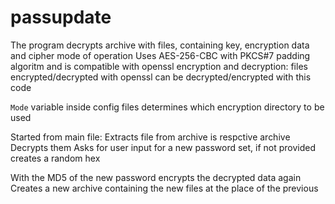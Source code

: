 # passupdate

The program decrypts archive with files, containing key, encryption data and cipher mode of operation
Uses AES-256-CBC with PKCS#7 padding algoritm and is compatible with openssl encryption and decryption: files encrypted/decrypted with openssl can be decrypted/encrypted with this code

`Mode` variable inside config files determines which encryption directory to be used

Started from main file:
Extracts file from archive is respctive archive
Decrypts them
Asks for user input for a new password set, if not provided creates a random hex

With the MD5 of the new password encrypts the decrypted data again
Creates a new archive containing the new files at the place of the previous